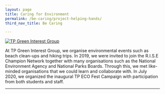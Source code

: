 ```yaml
---
layout: page
title: Caring for Environment
permalink: /be-caring/project-helping-hands/
third_nav_title: Be Caring

---
```

[![TP Green Interest Group]({{site.baseurl}}/images/BeCaring-green_interest_grp.jpeg)](https://www.instagram.com/tpgig/)

At TP Green Interest Group, we organise environmental events such as beach clean-ups and hiking trips. In 2019, we were invited to join the R.I.S.E Champion Network together with many organisations such as the National Environment Agency and National Parks Boards. Through this, we met like-minded organisations that we could learn and collaborate with. In July 2020, we organized the inaugural TP ECO Fest Campaign with participation from both students and staff. 

---

